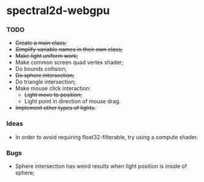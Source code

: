 # spectral2d-webgpu

### TODO
- ~~Create a main class;~~
- ~~Simplify variable names in their own class;~~
- ~~Make light uniform work;~~
- Make common screen quad vertex shader;
- Do bounds collision;
- ~~Do sphere intersection;~~
- Do triangle intersection;
- Make mouse click interaction:
  - ~~Light move to position;~~
  - Light point in direction of mouse drag.
- ~~Implement other types of lights.~~

### Ideas
- In order to avoid requiring float32-filterable, try using a compute shader.

### Bugs
- Sphere intersection has weird results when light position is inside of sphere;